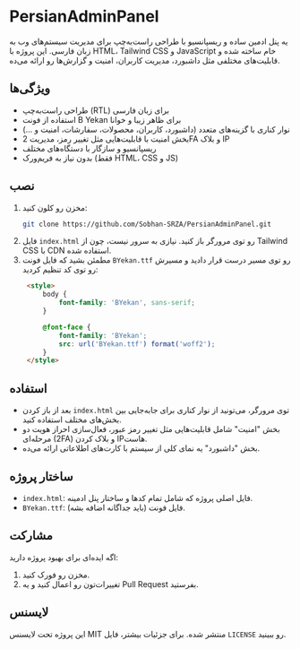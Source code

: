 # PersianAdminPanel

یه پنل ادمین ساده و ریسپانسیو با طراحی راست‌به‌چپ برای مدیریت سیستم‌های وب به زبان فارسی. این پروژه با HTML، Tailwind CSS و JavaScript خام ساخته شده و قابلیت‌های مختلفی مثل داشبورد، مدیریت کاربران، امنیت و گزارش‌ها رو ارائه می‌ده.

## ویژگی‌ها
- طراحی راست‌به‌چپ (RTL) برای زبان فارسی
- استفاده از فونت B Yekan برای ظاهر زیبا و خوانا
- نوار کناری با گزینه‌های متعدد (داشبورد، کاربران، محصولات، سفارشات، امنیت و ...)
- بخش امنیت با قابلیت‌هایی مثل تغییر رمز، مدیریت 2FA و بلاک IP
- ریسپانسیو و سازگار با دستگاه‌های مختلف
- بدون نیاز به فریم‌ورک (فقط HTML، CSS و JS)

## نصب
1. مخزن رو کلون کنید:
   ```bash
   git clone https://github.com/Sobhan-SRZA/PersianAdminPanel.git
   ```
2. فایل `index.html` رو توی مرورگر باز کنید. نیازی به سرور نیست، چون از Tailwind CSS با CDN استفاده شده.
3. مطمئن بشید که فایل فونت `BYekan.ttf` رو توی مسیر درست قرار دادید و مسیرش رو توی کد تنظیم کردید:
   ```html
    <style>
        body {
            font-family: 'BYekan', sans-serif;
        }

        @font-face {
            font-family: 'BYekan';
            src: url('BYekan.ttf') format('woff2');
        }
    </style>
   ```

## استفاده
- بعد از باز کردن `index.html` توی مرورگر، می‌تونید از نوار کناری برای جابه‌جایی بین بخش‌های مختلف استفاده کنید.
- بخش "امنیت" شامل قابلیت‌هایی مثل تغییر رمز عبور، فعال‌سازی احراز هویت دو مرحله‌ای (2FA) و بلاک کردن IPهاست.
- بخش "داشبورد" یه نمای کلی از سیستم با کارت‌های اطلاعاتی ارائه می‌ده.

## ساختار پروژه
- `index.html`: فایل اصلی پروژه که شامل تمام کدها و ساختار پنل ادمینه.
- `BYekan.ttf`: فایل فونت (باید جداگانه اضافه بشه).

## مشارکت
اگه ایده‌ای برای بهبود پروژه دارید:
1. مخزن رو فورک کنید.
2. تغییرات‌تون رو اعمال کنید و یه Pull Request بفرستید.

## لایسنس
این پروژه تحت لایسنس MIT منتشر شده. برای جزئیات بیشتر، فایل `LICENSE` رو ببینید.